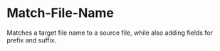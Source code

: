# Match-File-Name
Matches a target file name to a source file, while also adding fields for prefix and suffix.
